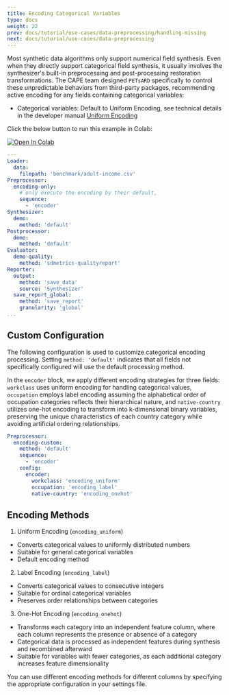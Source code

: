 ```yaml
---
title: Encoding Categorical Variables
type: docs
weight: 22
prev: docs/tutorial/use-cases/data-preprocessing/handling-missing
next: docs/tutorial/use-cases/data-preprocessing
---
```


Most synthetic data algorithms only support numerical field synthesis. Even when they directly support categorical field synthesis, it usually involves the synthesizer's built-in preprocessing and post-processing restoration transformations. The CAPE team designed `PETsARD` specifically to control these unpredictable behaviors from third-party packages, recommending active encoding for any fields containing categorical variables:

* Categorical variables: Default to Uniform Encoding, see technical details in the developer manual [Uniform Encoding](docs/developer-guide/uniform-encoder/)

Click the below button to run this example in Colab:

[![Open In Colab](https://colab.research.google.com/assets/colab-badge.svg)](https://colab.research.google.com/github/nics-tw/petsard/blob/main/demo/encoding-category.ipynb)

```yaml
---
Loader:
  data:
    filepath: 'benchmark/adult-income.csv'
Preprocessor:
  encoding-only:
    # only execute the encoding by their default,
    sequence:
      - 'encoder'
Synthesizer:
  demo:
    method: 'default'
Postprocessor:
  demo:
    method: 'default'
Evaluator:
  demo-quality:
    method: 'sdmetrics-qualityreport'
Reporter:
  output:
    method: 'save_data'
    source: 'Synthesizer'
  save_report_global:
    method: 'save_report'
    granularity: 'global'
...
```

## Custom Configuration

The following configuration is used to customize categorical encoding processing. Setting `method: 'default'` indicates that all fields not specifically configured will use the default processing method.

In the `encoder` block, we apply different encoding strategies for three fields: `workclass` uses uniform encoding for handling categorical values, `occupation` employs label encoding assuming the alphabetical order of occupation categories reflects their hierarchical nature, and `native-country` utilizes one-hot encoding to transform into k-dimensional binary variables, preserving the unique characteristics of each country category while avoiding artificial ordering relationships.

```yaml
Preprocessor:
  encoding-custom:
    method: 'default'
    sequence:
      - 'encoder'
    config:
      encoder:
        workclass: 'encoding_uniform'
        occupation: 'encoding_label'
        native-country: 'encoding_onehot'
```

## Encoding Methods

1. Uniform Encoding (`encoding_uniform`)

  - Converts categorical values to uniformly distributed numbers
  - Suitable for general categorical variables
  - Default encoding method

2. Label Encoding (`encoding_label`)

  - Converts categorical values to consecutive integers
  - Suitable for ordinal categorical variables
  - Preserves order relationships between categories

3. One-Hot Encoding (`encoding_onehot`)

  - Transforms each category into an independent feature column, where each column represents the presence or absence of a category
  - Categorical data is processed as independent features during synthesis and recombined afterward
  - Suitable for variables with fewer categories, as each additional category increases feature dimensionality

You can use different encoding methods for different columns by specifying the appropriate configuration in your settings file.